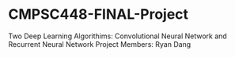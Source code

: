 # CMPSC448-FINAL-Project
Two Deep Learning Algorithims: Convolutional Neural Network and Recurrent Neural Network
Project Members: Ryan Dang
